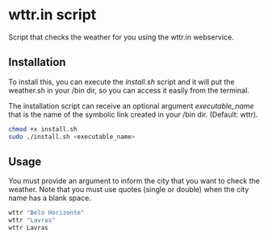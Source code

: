 # wttr.in script
Script that checks the weather for you using the wttr.in webservice.

## Installation
To install this, you can execute the *install.sh* script and it will put the weather.sh in your /bin dir, so you can access it easily from the terminal.

The installation script can receive an optional argument *executable_name* that is the name of the symbolic link created in your /bin dir. (Default: wttr).
```bash
chmod +x install.sh
sudo ./install.sh <executable_name>
```

## Usage
You must provide an argument to inform the city that you want to check the weather. Note that you must use quotes (single or double) when the city name has a blank space.
```bash
wttr "Belo Horizonte"
wttr "Lavras"
wttr Lavras
```